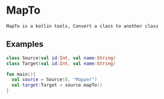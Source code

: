 # MapTo

`MapTo is a kotlin tools, Convert a class to another class`

## Examples

```kotlin
class Source(val id:Int, val name:String)
class Target(val id:Int, val name:String)

fun main(){
  val source = Source(0, "Mapper")
  val target:Target = source.mapTo()
}  
```
